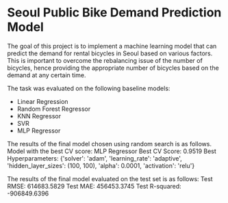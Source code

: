 # Seoul Public Bike Demand Prediction Model

The goal of this project is to implement a machine learning model that can predict the demand for rental bicycles in Seoul based on various factors. This is important to overcome the rebalancing issue of the number of bicycles, hence providing the appropriate number of bicycles based on the demand at any certain time.

The task was evaluated on the following baseline models:
* Linear Regression
* Random Forest Regressor
* KNN Regressor
* SVR
* MLP Regressor

The results of the final model chosen using random search is as follows.
Model with the best CV score: MLP Regressor
Best CV Score: 0.9519
Best Hyperparameters: {'solver': 'adam', 'learning_rate': 'adaptive', 'hidden_layer_sizes': (100, 100), 'alpha': 0.0001, 'activation': 'relu'}

The results of the final model evaluated on the test set is as follows:
Test RMSE: 614683.5829
Test MAE: 456453.3745
Test R-squared: -906849.6396
